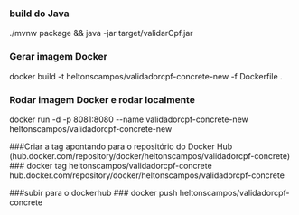 
### build do Java ###
./mvnw package && java -jar target/validarCpf.jar

### Gerar imagem Docker ###
docker build -t heltonscampos/validadorcpf-concrete-new -f Dockerfile .

### Rodar  imagem Docker e rodar localmente ###
docker run -d -p 8081:8080 --name validadorcpf-concrete-new heltonscampos/validadorcpf-concrete-new

###Criar a tag apontando para o repositório do Docker Hub (hub.docker.com/repository/docker/heltonscampos/validadorcpf-concrete) ###
docker tag heltonscampos/validadorcpf-concrete hub.docker.com/repository/docker/heltonscampos/validadorcpf-concrete

###subir para o dockerhub ###
docker push heltonscampos/validadorcpf-concrete